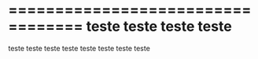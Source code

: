 ==================================
teste teste teste	teste
==================================
teste teste 	teste teste
teste teste 	teste teste

